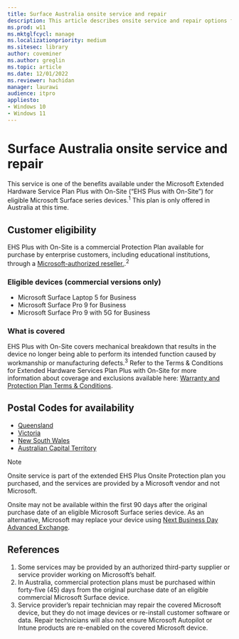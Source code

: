 ```yaml
---
title: Surface Australia onsite service and repair
description: This article describes onsite service and repair options for Surface devices in Australia
ms.prod: w11
ms.mktglfcycl: manage
ms.localizationpriority: medium
ms.sitesec: library
author: coveminer
ms.author: greglin
ms.topic: article
ms.date: 12/01/2022
ms.reviewer: hachidan
manager: laurawi
audience: itpro
appliesto:
- Windows 10
- Windows 11
---
```


# Surface Australia onsite service and repair

This service is one of the benefits available under the Microsoft Extended Hardware Service Plan Plus with On-Site (“EHS Plus with On-Site”) for eligible Microsoft Surface series devices.<sup>1</sup>
This plan is only offered in Australia at this time.

## Customer eligibility

EHS Plus with On-Site is a commercial Protection Plan available for purchase by enterprise customers, including educational institutions, through a [Microsoft-authorized reseller.](https://www.microsoft.com/surface/business/where-to-buy-microsoft-surface).<sup>2</sup>

### Eligible devices (commercial versions only)

- Microsoft Surface Laptop 5 for Business
- Microsoft Surface Pro 9 for Business
- Microsoft Surface Pro 9 with 5G for Business

### What is covered

EHS Plus with On-Site covers mechanical breakdown that results in the device no longer being able to perform its intended function caused by workmanship or manufacturing defects.<sup>3</sup> Refer to the Terms & Conditions for Extended Hardware Services Plan Plus with On-Site for more information about coverage and exclusions available here: [Warranty and Protection Plan Terms & Conditions](https://support.microsoft.com/topic/warranty-and-protection-plan-terms-conditions-eedf7a23-84a7-1a47-480b-0e10503eedf5).

## Postal Codes for availability

- [Queensland](https://download.microsoft.com/download/2/6/5/26593c54-9e9a-46e6-ada1-24e483aa6d61/AU%20Service%20Locator%20_QLD_Nov302022.xlsx)
- [Victoria](https://download.microsoft.com/download/2/6/5/26593c54-9e9a-46e6-ada1-24e483aa6d61/AU%20Service%20Locator_ACT_Nov302022.xlsx)
- [New South Wales](https://download.microsoft.com/download/2/6/5/26593c54-9e9a-46e6-ada1-24e483aa6d61/AU%20Service%20Locator_NSW_Nov302022.xlsx)
- [Australian Capital Territory](https://download.microsoft.com/download/2/6/5/26593c54-9e9a-46e6-ada1-24e483aa6d61/AU%20Service%20Locator_VIC_Nov302022.xlsx)

> [!NOTE]
> Onsite service is part of the extended EHS Plus Onsite Protection plan you purchased, and the services are provided by a Microsoft vendor and not Microsoft.  

Onsite may not be available within the first 90 days after the original purchase date of an eligible Microsoft Surface series device. As an alternative, Microsoft may replace your device using [Next Business Day Advanced Exchange](surface-advanced-exchange-replacement.md).

## References

1. Some services may be provided by an authorized third-party supplier or service provider working on Microsoft’s behalf.
1. In Australia, commercial protection plans must be purchased within forty-five (45) days from the original purchase date of an eligible commercial Microsoft Surface device.
1. Service provider’s repair technician may repair the covered Microsoft device, but they do not image devices or re-install customer software or data. Repair technicians will also not ensure Microsoft Autopilot or Intune products are re-enabled on the covered Microsoft device.
